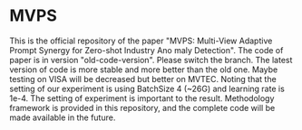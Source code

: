 # MVPS

This is the official repository of the paper "MVPS: Multi-View Adaptive Prompt Synergy for Zero-shot Industry Ano
maly Detection". The code of paper is in version "old-code-version". Please switch the branch. The latest version of code is more stable and more better than the old one. Maybe testing on VISA will be decreased but better on MVTEC. Noting that the setting of our experiment is using BatchSize 4 (~26G) and learning rate is 1e-4. The setting of experiment is important to the result. 
Methodology framework is provided in this repository, and the complete code will be made available in the future.
